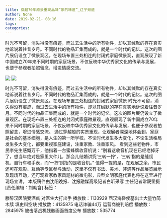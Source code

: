 ```yaml
---
title: 穿越70年原景重现品味“家的味道”_辽宁频道
author: None
date: 2019-02-21- 08:16
tags: 
categories: 
---
```

时光不可留，消失得没有痕迹，而过去生活中的所有物件，却以其缄默的存在真实地诉说着往昔岁月。不同时代的物品汇集而成的，就是一个时代的记忆。这次的图片展仍设立了微景观区。在现场布置三处相连的封闭式家庭微景观，直观展现了新中国成立70年来不同时期的家庭场景，不仅反映中华优秀家文化的传承与发展，也便于参观者拍照留念，增进情感交流。
<!-- more -->
                
<img align="center" border="0" src="http://p3.ifengimg.com/fck/2019_08/07fc5db956756cd_w400_h266.jpg" />
                
<img align="center" border="0" src="http://p2.ifengimg.com/a/2016/0810/204c433878d5cf9size1_w16_h16.png" />
            
时光不可留，消失得没有痕迹，而过去生活中的所有物件，却以其缄默的存在真实地诉说着往昔岁月。不同时代的物品汇集而成的，就是一个时代的记忆。这次的图片展仍设立了微景观区。在现场布置三处相连的封闭式家庭微景
时光不可留，消失得没有痕迹，而过去生活中的所有物件，却以其缄默的存在真实地诉说着往昔岁月。不同时代的物品汇集而成的，就是一个时代的记忆。这次的图片展仍设立了微景观区。在现场布置三处相连的封闭式家庭微景观，直观展现了新中国成立70年来不同时期的家庭场景，不仅反映中华优秀家文化的传承与发展，也便于参观者拍照留念，增进情感交流。
通过穿越般的实景重现，让观展者深深地体会到，家庭是社会的基本细胞，是人生的第一所学校。不论时代发生多大变化，不论生活格局发生多大变化，都要重视家庭建设，注重家教、注重家风。
看到这些老物件，市民李先生感慨万千，他指着一台蜜蜂牌收音机说：“别看这收音机现在已经老掉牙了，想当年绝对是家里大件儿，那会儿结婚讲究‘三转一拧’，‘三转’指的是缝纫机、自行车和手表，而‘一拧’则指的是收音机。”
值得一提的是，在观展之余，市民还可在观影、互动等专区参与活动，这里不仅有书法、美术、非遗等作品展览展示及现场互动，还可观看家教家风题材的微电影，典型文明家庭代表也将在这里进行现场宣讲。
本版稿件由沈阳晚报、沈报融媒高级记者白昕采写
主任记者常晟罡摄
[责任编辑：刘勃含]
标签：
 
             
滕醉汉医院耍酒疯 对医生大打出手
播放数：1133929
西汉海昏侯墓出土大量竹简木牍 填史料空缺
播放数：4135875
电话诈骗44万 运营商被判赔偿
播放数：2845975
被击落战机残骸画面首度公布
播放数：535774
